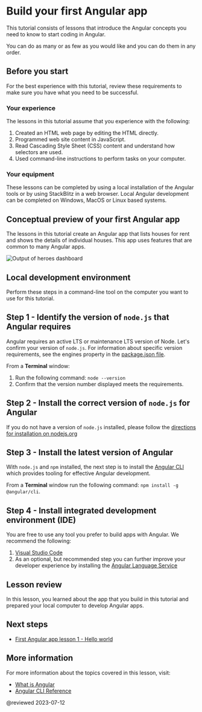 # Build your first Angular app

This tutorial consists of lessons that introduce the Angular concepts you need to know to start coding in Angular.

You can do as many or as few as you would like and you can do them in any order.

## Before you start

For the best experience with this tutorial, review these requirements to make sure you have what you need to be successful.

<!-- markdownLint-disable MD001 -->

### Your experience

The lessons in this tutorial assume that you experience with the following:

1.  Created an HTML web page by editing the HTML directly.
1.  Programmed web site content in JavaScript.
1.  Read Cascading Style Sheet (CSS) content and understand how selectors are used.
1.  Used command-line instructions to perform tasks on your computer.

### Your equipment

These lessons can be completed by using a local installation of the Angular tools or by using StackBlitz in a web browser. Local Angular development can be completed on Windows, MacOS or Linux based systems.

## Conceptual preview of your first Angular app

The lessons in this tutorial create an Angular app that lists houses for rent and shows the details of individual houses.
This app uses features that are common to many Angular apps.
<section class="lightbox">
  <img alt="Output of heroes dashboard" src="generated/images/guide/faa/homes-app-landing-page.png">
</section>

## Local development environment

Perform these steps in a command-line tool on the computer you want to use for this tutorial.

## Step 1 - Identify the version of `node.js` that Angular requires

Angular requires an active LTS or maintenance LTS version of Node. Let's confirm your version of `node.js`. For information about specific version requirements, see the engines property in the [package.json file](https://unpkg.com/browse/@angular/core@15.1.5/package.json).

From a **Terminal** window:
1. Run the following command: `node --version`
1. Confirm that the version number displayed meets the requirements.

## Step 2 - Install the correct version of `node.js` for Angular

If you do not have a version of `node.js` installed, please follow the [directions for installation on nodejs.org](https://nodejs.org/en/download/)


## Step 3 - Install the latest version of Angular

With `node.js` and `npm` installed, the next step is to install the [Angular CLI](/cli) which provides tooling for effective Angular development.

From a **Terminal** window run the following command: `npm install -g @angular/cli`.

## Step 4 - Install integrated development environment (IDE)

You are free to use any tool you prefer to build apps with Angular. We recommend the following:

1. [Visual Studio Code](https://code.visualstudio.com/)
2. As an optional, but recommended step you can further improve your developer experience by installing the [Angular Language Service](https://marketplace.visualstudio.com/items?itemName=Angular.ng-template)

## Lesson review

In this lesson, you learned about the app that you build in this tutorial and prepared your local computer to develop Angular apps.

## Next steps

*  [First Angular app lesson 1 - Hello world](tutorial/first-app/first-app-lesson-01)

## More information

For more information about the topics covered in this lesson, visit:

* [What is Angular](/guide/what-is-angular)
* [Angular CLI Reference](/cli)

@reviewed 2023-07-12
